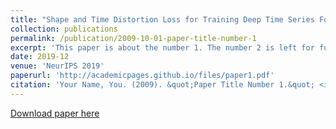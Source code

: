 ```yaml
---
title: "Shape and Time Distortion Loss for Training Deep Time Series Forecasting Models"
collection: publications
permalink: /publication/2009-10-01-paper-title-number-1
excerpt: 'This paper is about the number 1. The number 2 is left for future work.'
date: 2019-12
venue: 'NeurIPS 2019'
paperurl: 'http://academicpages.github.io/files/paper1.pdf'
citation: 'Your Name, You. (2009). &quot;Paper Title Number 1.&quot; <i>Journal 1</i>. 1(1).'
---
```

[Download paper here](http://academicpages.github.io/files/paper1.pdf)

